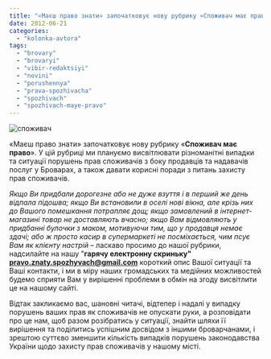 ```yaml
---
title: "«Маєш право знати» започатковує нову рубрику «Споживач має право»"
date: 2012-06-21
categories: 
  - "kolonka-avtora"
tags: 
  - "brovary"
  - "brovaryi"
  - "vibir-redaktsiyi"
  - "novini"
  - "porushennya"
  - "prava-spozhivacha"
  - "spozhivach"
  - "spozhivach-maye-pravo"
---
```


![](https://mpz.brovary.org/wp-content/uploads/2012/06/spozhivach.jpg "споживач")

«Маєш право знати» започатковує нову рубрику «**Споживач має право**». У цій рубриці ми плануємо висвітлювати різноманітні випадки та ситуації порушень прав споживачів з боку продавців та надавачів послуг у Броварах, а також давати корисні поради з питань захисту прав споживачів.

_Якщо Ви придбали дорогезне або не дуже взуття і в перший же день відпала підошва;_ _якщо Ви встановили в оселі нові вікна, але крізь них до Вашого помешкання потрапляє дощ;_ _якщо замовлений в інтернет-магазині товар не доставляють вчасно;_ _якщо Вам відмовляють у придбанні булочки з маком, мотивуючи тим, що у продавця немає здачі;_ _або ж просто касир в супермаркеті не посміхається, чим псує Вам як клієнту настрій –_ ласкаво просимо до нашої рубрики, надсилайте на нашу "**гарячу електронну скриньку" pravo.znaty.spozhyvach@gmail.com** короткий опис Вашої ситуації та Ваші контакти, і ми в міру наших громадських та медійних можливостей будемо сприяти Вам у вирішенні проблеми в обмін на згоду висвітлити це на нашому сайті.

Відтак закликаємо вас, шановні читачі, відтепер і надалі у випадку порушень ваших прав як споживачів не опускати руки, а розповідати про це нам, щоб разом розібратись у ситуації, знайти шляхи її вирішення та поділитись успішним досвідом з іншими броварчанами, і зрештою суттєво зменшити кількість випадків порушень законодавства України щодо захисту прав споживачів у нашому місті.
